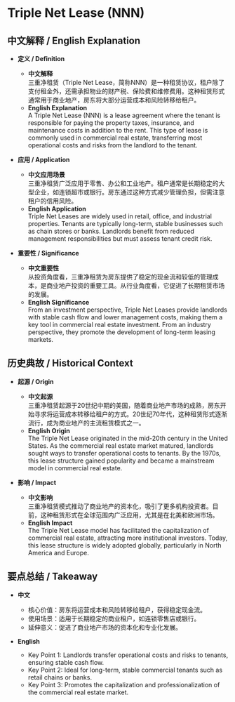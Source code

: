 # Triple Net Lease (NNN)

## 中文解释 / English Explanation

* **定义 / Definition**  
  - **中文解释**  
    三重净租赁（Triple Net Lease，简称NNN）是一种租赁协议，租户除了支付租金外，还需承担物业的财产税、保险费和维修费用。这种租赁形式通常用于商业地产，房东将大部分运营成本和风险转移给租户。  
  - **English Explanation**  
    A Triple Net Lease (NNN) is a lease agreement where the tenant is responsible for paying the property taxes, insurance, and maintenance costs in addition to the rent. This type of lease is commonly used in commercial real estate, transferring most operational costs and risks from the landlord to the tenant.

* **应用 / Application**  
  - **中文应用场景**  
    三重净租赁广泛应用于零售、办公和工业地产。租户通常是长期稳定的大型企业，如连锁超市或银行。房东通过这种方式减少管理负担，但需注意租户的信用风险。  
  - **English Application**  
    Triple Net Leases are widely used in retail, office, and industrial properties. Tenants are typically long-term, stable businesses such as chain stores or banks. Landlords benefit from reduced management responsibilities but must assess tenant credit risk.

* **重要性 / Significance**  
  - **中文重要性**  
    从投资角度看，三重净租赁为房东提供了稳定的现金流和较低的管理成本，是商业地产投资的重要工具。从行业角度看，它促进了长期租赁市场的发展。  
  - **English Significance**  
    From an investment perspective, Triple Net Leases provide landlords with stable cash flow and lower management costs, making them a key tool in commercial real estate investment. From an industry perspective, they promote the development of long-term leasing markets.

## 历史典故 / Historical Context

* **起源 / Origin**  
  - **中文起源**  
    三重净租赁起源于20世纪中期的美国，随着商业地产市场的成熟，房东开始寻求将运营成本转移给租户的方式。20世纪70年代，这种租赁形式逐渐流行，成为商业地产的主流租赁模式之一。  
  - **English Origin**  
    The Triple Net Lease originated in the mid-20th century in the United States. As the commercial real estate market matured, landlords sought ways to transfer operational costs to tenants. By the 1970s, this lease structure gained popularity and became a mainstream model in commercial real estate.

* **影响 / Impact**  
  - **中文影响**  
    三重净租赁模式推动了商业地产的资本化，吸引了更多机构投资者。目前，这种租赁形式在全球范围内广泛应用，尤其是在北美和欧洲市场。  
  - **English Impact**  
    The Triple Net Lease model has facilitated the capitalization of commercial real estate, attracting more institutional investors. Today, this lease structure is widely adopted globally, particularly in North America and Europe.

## 要点总结 / Takeaway

* **中文**  
  - 核心价值：房东将运营成本和风险转移给租户，获得稳定现金流。  
  - 使用场景：适用于长期稳定的商业租户，如连锁零售店或银行。  
  - 延伸意义：促进了商业地产市场的资本化和专业化发展。  

* **English**  
  - Key Point 1: Landlords transfer operational costs and risks to tenants, ensuring stable cash flow.  
  - Key Point 2: Ideal for long-term, stable commercial tenants such as retail chains or banks.  
  - Key Point 3: Promotes the capitalization and professionalization of the commercial real estate market.